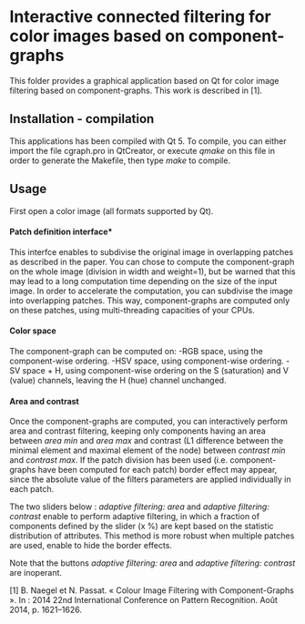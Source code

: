 # Interactive connected filtering for color images based on component-graphs

This folder provides a graphical application based on Qt for color image filtering based on component-graphs.
This work is described in [1].

## Installation - compilation
This applications has been compiled with Qt 5. To compile, you can either import the file cgraph.pro in QtCreator, or execute *qmake* on this file in order to generate the Makefile, then type *make* to compile.

## Usage

First open a color image (all formats supported by Qt).
#### Patch definition interface*
This interfce enables to subdivise the original image in overlapping patches as described in the paper.
You can chose to compute the component-graph on the whole image (division in width and weight=1), but be warned that this may lead to a long computation time depending on the size of the input image.
In order to accelerate the computation, you can subdivise the image into overlapping patches. This way, component-graphs are computed only on these patches, using multi-threading capacities of your CPUs.

#### Color space
The component-graph can be computed on:
-RGB space, using the component-wise ordering.
-HSV space, using component-wise ordering.
-SV space + H, using component-wise ordering on the S (saturation) and V (value) channels, leaving the H (hue) channel unchanged.

#### Area and contrast
Once the component-graphs are computed, you can interactively perform area and contrast filtering, keeping only components having an area between *area min* and *area max* and contrast (L1 difference between the minimal element and maximal element of the node) between *contrast min* and *contrast max*. If the patch division has been used (i.e. component-graphs have been computed for each patch) border effect may appear, since the absolute value of the filters parameters are applied individually in each patch.

The two sliders below : *adaptive filtering: area* and *adaptive filtering: contrast* enable to perform adaptive filtering, in which a fraction of components defined by the slider (x %) are kept based on the statistic distribution of attributes.
This method is more robust when multiple patches are used, enable to hide the border effects. 

Note that the buttons *adaptive filtering: area* and *adaptive filtering: contrast* are inoperant.

[1] B. Naegel et N. Passat. « Colour Image Filtering with Component-Graphs ». In : 2014 22nd International Conference on Pattern Recognition. Août 2014, p. 1621–1626.
